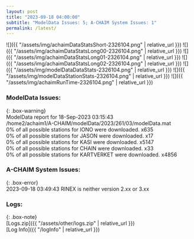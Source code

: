 ```yaml
---
layout: post
title: "2023-09-18 04:00:00"
subtitle: "ModelData Issues: 5; A-CHAIM System Issues: 1"
permalink: /latest/
---
```


![]({{ "/assets/img/achaimDataStatsShort-2326104.png" | relative_url }})
![]({{ "/assets/img/achaimDataStatsLong00-2326104.png" | relative_url }})
![]({{ "/assets/img/achaimDataStatsLong01-2326104.png" | relative_url }})
![]({{ "/assets/img/achaimDataStatsLong02-2326104.png" | relative_url }})
![]({{ "/assets/img/modelDataDataStats-2326104.png" | relative_url }})
![]({{ "/assets/img/modelDataStationStats-2326104.png" | relative_url }})
![]({{ "/assets/img/achaimRunTime-2326104.png" | relative_url }})


### ModelData Issues:  
  
{: .box-warning}  
 ModelData report for 18-Sep-2023 03:15:43   
 /home2/achaim1/A-CHAIM/modelData/2023/261/03/modelData.mat   
 0% of all possible stations for IONO were downloaded. x635   
 0% of all possible stations for JASON were downloaded. x17   
 0% of all possible stations for KASI were downloaded. x5147   
 0% of all possible stations for CHAIN were downloaded. x33   
 0% of all possible stations for KARTVERKET were downloaded. x4856   
  
### A-CHAIM System Issues:  
  
{: .box-error}  
2023-09-18 03:49:43 RINEX is neither version 2.xx or 3.xx  

### Logs:  
  
{: .box-note}  
[Logs.zip]({{ "/assets/other/logs.zip" | relative_url }})  
[Log Info]({{ "/logInfo" | relative_url }})  
